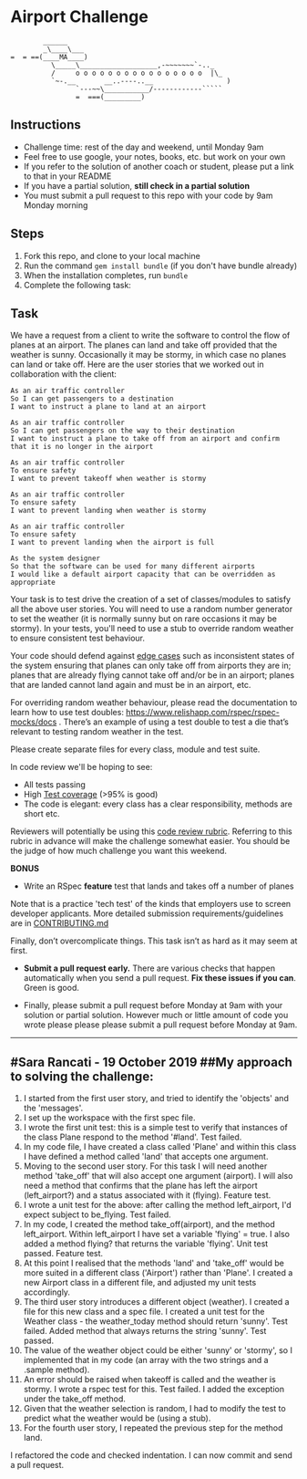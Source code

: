 Airport Challenge
=================

```
        ______
        _\____\___
=  = ==(____MA____)
          \_____\___________________,-~~~~~~~`-.._
          /     o o o o o o o o o o o o o o o o  |\_
          `~-.__       __..----..__                  )
                `---~~\___________/------------`````
                =  ===(_________)

```

Instructions
---------

* Challenge time: rest of the day and weekend, until Monday 9am
* Feel free to use google, your notes, books, etc. but work on your own
* If you refer to the solution of another coach or student, please put a link to that in your README
* If you have a partial solution, **still check in a partial solution**
* You must submit a pull request to this repo with your code by 9am Monday morning

Steps
-------

1. Fork this repo, and clone to your local machine
2. Run the command `gem install bundle` (if you don't have bundle already)
3. When the installation completes, run `bundle`
4. Complete the following task:

Task
-----

We have a request from a client to write the software to control the flow of planes at an airport. The planes can land and take off provided that the weather is sunny. Occasionally it may be stormy, in which case no planes can land or take off.  Here are the user stories that we worked out in collaboration with the client:

```
As an air traffic controller
So I can get passengers to a destination
I want to instruct a plane to land at an airport

As an air traffic controller
So I can get passengers on the way to their destination
I want to instruct a plane to take off from an airport and confirm that it is no longer in the airport

As an air traffic controller
To ensure safety
I want to prevent takeoff when weather is stormy

As an air traffic controller
To ensure safety
I want to prevent landing when weather is stormy

As an air traffic controller
To ensure safety
I want to prevent landing when the airport is full

As the system designer
So that the software can be used for many different airports
I would like a default airport capacity that can be overridden as appropriate
```

Your task is to test drive the creation of a set of classes/modules to satisfy all the above user stories. You will need to use a random number generator to set the weather (it is normally sunny but on rare occasions it may be stormy). In your tests, you'll need to use a stub to override random weather to ensure consistent test behaviour.

Your code should defend against [edge cases](http://programmers.stackexchange.com/questions/125587/what-are-the-difference-between-an-edge-case-a-corner-case-a-base-case-and-a-b) such as inconsistent states of the system ensuring that planes can only take off from airports they are in; planes that are already flying cannot take off and/or be in an airport; planes that are landed cannot land again and must be in an airport, etc.

For overriding random weather behaviour, please read the documentation to learn how to use test doubles: https://www.relishapp.com/rspec/rspec-mocks/docs . There’s an example of using a test double to test a die that’s relevant to testing random weather in the test.

Please create separate files for every class, module and test suite.

In code review we'll be hoping to see:

* All tests passing
* High [Test coverage](https://github.com/makersacademy/course/blob/master/pills/test_coverage.md) (>95% is good)
* The code is elegant: every class has a clear responsibility, methods are short etc.

Reviewers will potentially be using this [code review rubric](docs/review.md).  Referring to this rubric in advance will make the challenge somewhat easier.  You should be the judge of how much challenge you want this weekend.

**BONUS**

* Write an RSpec **feature** test that lands and takes off a number of planes

Note that is a practice 'tech test' of the kinds that employers use to screen developer applicants.  More detailed submission requirements/guidelines are in [CONTRIBUTING.md](CONTRIBUTING.md)

Finally, don’t overcomplicate things. This task isn’t as hard as it may seem at first.

* **Submit a pull request early.**  There are various checks that happen automatically when you send a pull request.  **Fix these issues if you can**.  Green is good.

* Finally, please submit a pull request before Monday at 9am with your solution or partial solution.  However much or little amount of code you wrote please please please submit a pull request before Monday at 9am.

---------
#Sara Rancati - 19 October 2019
##My approach to solving the challenge:
---------

1) I started from the first user story, and tried to identify the 'objects' and the 'messages'.
2) I set up the workspace with the first spec file.
3) I wrote the first unit test: this is a simple test to verify that instances of the class Plane respond to the method '#land'. Test failed.
4) In my code file, I have created a class called 'Plane' and within this class I have defined a method called 'land' that accepts one argument.
5) Moving to the second user story. For this task I will need another method 'take_off' that will also accept one argument (airport). I will also need a method that confirms that the plane has left the airport (left_airport?) and a status associated with it (flying). Feature test.
6) I wrote a unit test for the above: after calling the method left_airport, I'd expect subject to be_flying. Test failed.
7) In my code, I created the method take_off(airport), and the method left_airport. Within left_airport I have set a variable 'flying' = true. I also added a method flying? that returns the variable 'flying'. Unit test passed. Feature test.
8) At this point I realised that the methods 'land' and 'take_off' would be more suited in a different class ('Airport') rather than 'Plane'. I created a new Airport class in a different file, and adjusted my unit tests accordingly.
9) The third user story introduces a different object (weather). I created a file for this new class and a spec file. I created a unit test for the Weather class - the weather_today method should return 'sunny'. Test failed. Added method that always returns the string 'sunny'. Test passed.
10) The value of the weather object could be either 'sunny' or 'stormy', so I implemented that in my code (an array with the two strings and a .sample method).
11) An error should be raised when takeoff is called and the weather is stormy. I wrote a rspec test for this. Test failed. I added the exception under the take_off method.
12) Given that the weather selection is random, I had to modify the test to predict what the weather would be (using a stub).
13) For the fourth user story, I repeated the previous step for the method land.


I refactored the code and checked indentation.
I can now commit and send a pull request.
